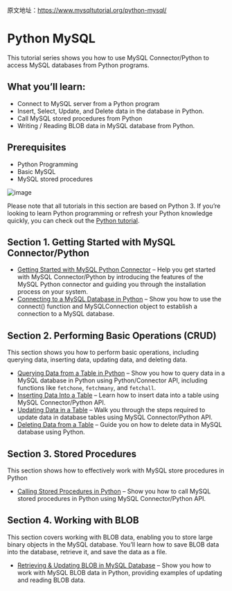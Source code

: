 原文地址：https://www.mysqltutorial.org/python-mysql/



# Python MySQL

This tutorial series shows you how to use MySQL Connector/Python to access MySQL databases from Python programs.

## What you’ll learn:

- Connect to MySQL server from a Python program
- Insert, Select, Update, and Delete data in the database in Python.
- Call MySQL stored procedures from Python
- Writing / Reading BLOB data in MySQL database from Python.

## Prerequisites

- Python Programming
- Basic MySQL
- MySQL stored procedures

![image](https://github.com/user-attachments/assets/632ad701-b262-468a-8e97-5b33ccf7a9f9)

Please note that all tutorials in this section are based on Python 3. If you’re looking to learn Python programming or refresh your Python knowledge quickly, you can check out the [Python tutorial](https://www.pythontutorial.net/).

## Section 1. Getting Started with MySQL Connector/Python

- [Getting Started with MySQL Python Connector](https://www.mysqltutorial.org/python-mysql/getting-started-mysql-python-connector/) – Help you get started with MySQL Connector/Python by introducing the features of the MySQL Python connector and guiding you through the installation process on your system.
- [Connecting to a MySQL Database in Python](https://www.mysqltutorial.org/python-mysql/python-connecting-mysql-databases/) – Show you how to use the connect() function and MySQLConnection object to establish a connection to a MySQL database.

## Section 2. Performing Basic Operations (CRUD)

This section shows you how to perform basic operations, including querying data, inserting data, updating data, and deleting data.

- [Querying Data from a Table in Python](https://www.mysqltutorial.org/python-mysql/python-mysql-query/) – Show you how to query data in a MySQL database in Python using Python/Connector API, including functions like `fetchone`, `fetchmany`, and `fetchall`.
- [Inserting Data Into a Table](https://www.mysqltutorial.org/python-mysql-insert/) – Learn how to insert data into a table using MySQL Connector/Python API.
- [Updating Data in a Table](https://www.mysqltutorial.org/python-mysql-update/) – Walk you through the steps required to update data in database tables using MySQL Connector/Python API.
- [Deleting Data from a Table](https://www.mysqltutorial.org/python-mysql/python-mysql-delete-data/) – Guide you on how to delete data in MySQL database using Python.

## Section 3. Stored Procedures

This section shows how to effectively work with MySQL store procedures in Python

- [Calling Stored Procedures in Python](https://www.mysqltutorial.org/python-mysql/calling-mysql-stored-procedures-python/) – Show you how to call MySQL stored procedures in Python using MySQL Connector/Python API.

## Section 4. Working with BLOB

This section covers working with BLOB data, enabling you to store large binary objects in the MySQL database. You’ll learn how to save BLOB data into the database, retrieve it, and save the data as a file.

- [Retrieving & Updating BLOB in MySQL Database](https://www.mysqltutorial.org/python-mysql/python-mysql-blob/) – Show you how to work with MySQL BLOB data in Python, providing examples of updating and reading BLOB data.
